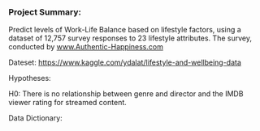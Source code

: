 ### Project Summary:

Predict levels of Work-Life Balance based on lifestyle factors, using a dataset of 12,757 survey responses to 23 lifestyle attributes. The survey, conducted by www.Authentic-Happiness.com

Dateset: https://www.kaggle.com/ydalat/lifestyle-and-wellbeing-data




Hypotheses:

H${0}$: There is no relationship between genre and director and the IMDB viewer rating for streamed content. 


Data Dictionary: 



